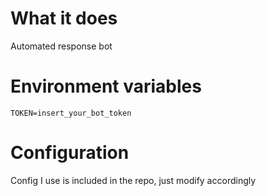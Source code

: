 # What it does

Automated response bot

# Environment variables

```
TOKEN=insert_your_bot_token
```

# Configuration

Config I use is included in the repo, just modify accordingly

